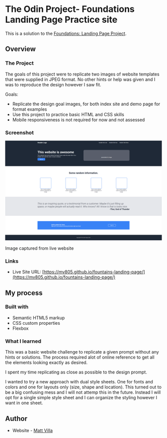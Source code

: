 # The Odin Project- Foundations Landing Page Practice site

This is a solution to the [Foundations: Landing Page Project](https://www.theodinproject.com/lessons/foundations-landing-page). 

## Overview

### The Project

The goals of this project were to replicate two images of website templates that were supplied in JPEG format. No other hints or help was given and I was to reproduce the design however I saw fit. 

Goals:

- Replicate the design goal images, for both index site and demo page for format examples
- Use this project to practice basic HTML and CSS skills
- Mobile responsiveness is not required for now and not assessed

### Screenshot

![](./images/screencapture.png)

Image captured from live website

### Links

- Live Site URL: [https://mv805.github.io/fountains-landing-page/](https://mv805.github.io/fountains-landing-page/)

## My process

### Built with

- Semantic HTML5 markup
- CSS custom properties
- Flexbox

### What I learned

This was a basic website challenge to replicate a given prompt without any hints or solutions. The process required alot of online reference to get all the elements looking exactly as desired. 

I spent my time replicating as close as possible to the design prompt.

I wanted to try a new approach with dual style sheets. One for fonts and colors and one for layouts only (size, shape and location). This turned out to be a big confusing mess and I will not attemp this in the future. Instead I will opt for a single simple style sheet and I can organize the styling however I want in one sheet. 

## Author

- Website - [Matt Villa](https://github.com/mv805)